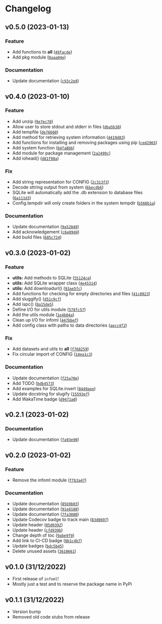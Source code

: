 # Changelog

<!--next-version-placeholder-->

## v0.5.0 (2023-01-13)
### Feature
* Add functions to __all__ ([`49facde`](https://github.com/Kabilan108/infoml/commit/49facded9f3aaf8f16037816b35a80d3042b8634))
* Add pkg module ([`0aaa04e`](https://github.com/Kabilan108/infoml/commit/0aaa04e87b02165c72f293d4f43f6126685a1656))

### Documentation
* Update documentation ([`c93c2e9`](https://github.com/Kabilan108/infoml/commit/c93c2e9ab99bd6443c953f6947ec09857609c927))

## v0.4.0 (2023-01-10)
### Feature
* Add unzip ([`9e7ec78`](https://github.com/Kabilan108/infoml/commit/9e7ec78e6db4220f0455433a908c2a79016b40d8))
* Allow user to store stdout and stderr in files ([`dba5b38`](https://github.com/Kabilan108/infoml/commit/dba5b38b0c68ff19fe08ddf38719f28b975dd404))
* Add tempfile ([`de76660`](https://github.com/Kabilan108/infoml/commit/de766602336f121a0810eef5203bf3c126ce6fec))
* Add method for retrieving system information ([`4419d83`](https://github.com/Kabilan108/infoml/commit/4419d83890475faf300b8392386d5d54ff15103c))
* Add functions for installing and removing packages using pip ([`ced2965`](https://github.com/Kabilan108/infoml/commit/ced2965826a98af792b3657067b993f73274d1a8))
* Add system function ([`64fa8bb`](https://github.com/Kabilan108/infoml/commit/64fa8bb2329171157c1bba86f4f1a4f7c40c0353))
* Add module for package management ([`2a2499c`](https://github.com/Kabilan108/infoml/commit/2a2499ce151f697c632aee0c2b066292e79b4f55))
* Add iohead() ([`d81f98a`](https://github.com/Kabilan108/infoml/commit/d81f98af8076f38bfb4c2c2db9e0354f40bbc7fa))

### Fix
* Add string representation for CONFIG ([`2c313f3`](https://github.com/Kabilan108/infoml/commit/2c313f3050652d525a78b773b18a3979a63fc0d1))
* Decode sttring output from system ([`6becdb6`](https://github.com/Kabilan108/infoml/commit/6becdb62d2ee9ae61c497f25beb38421416aefe7))
* SQLite will automatically add the .db extension to database files ([`6a111d3`](https://github.com/Kabilan108/infoml/commit/6a111d312742d39a03e3acbe9d6d5ce368362bdd))
* Config.tempdir will only create folders in the system tempdir ([`b560b1a`](https://github.com/Kabilan108/infoml/commit/b560b1aab57ea03b90c04253582aad727108f46d))

### Documentation
* Update documentation ([`9a52049`](https://github.com/Kabilan108/infoml/commit/9a5204988bb74383caa468ab8df4985c67ed261d))
* Add acknowledgement ([`c6e89d4`](https://github.com/Kabilan108/infoml/commit/c6e89d4974e3f3de6e498dee88d2b2db9745ae57))
* Add build files ([`685c724`](https://github.com/Kabilan108/infoml/commit/685c72434214f5558099baf871d0ab8e08ae7bdb))

## v0.3.0 (2023-01-02)
### Feature
* **utils:** Add methods to SQLite ([`55124ce`](https://github.com/Kabilan108/infoml/commit/55124ce9eaf8dfba2400a16366db3a623af60a12))
* **utils:** Add SQLite wrapper class ([`4e45314`](https://github.com/Kabilan108/infoml/commit/4e453143de5c04027f0b2e1fadfb47687fc44d8a))
* **utils:** Add downloadurl() ([`93ae5fc`](https://github.com/Kabilan108/infoml/commit/93ae5fc78956c0fcecccade047d9673292c7884a))
* Add functions for checking for empty directories and files ([`41c8923`](https://github.com/Kabilan108/infoml/commit/41c8923a38b1e0fe1246d9890fbee2665e4612a7))
* Add sluggify() ([`d51c9cf`](https://github.com/Kabilan108/infoml/commit/d51c9cf1b930bdc748fed95721f412dc5f4b81f8))
* Add ispc() ([`8a15de5`](https://github.com/Kabilan108/infoml/commit/8a15de5a69a86680242dba845330787accfe964d))
* Define I/O for utils module ([`578fc57`](https://github.com/Kabilan108/infoml/commit/578fc574f71450ccab11c93e4162851f87f997d0))
* Add the utils module ([`1e4b04a`](https://github.com/Kabilan108/infoml/commit/1e4b04a784de308d1f155bb2510785f762da2300))
* Clean up I/O for infoml ([`447bbef`](https://github.com/Kabilan108/infoml/commit/447bbef0aca2d7338e4688b6c140f5c6e3d802f5))
* Add config class with paths to data directories ([`aecc4f2`](https://github.com/Kabilan108/infoml/commit/aecc4f24d5aba1fd4f1416e54457cf6e98306895))

### Fix
* Add datasets and utils to __all__ ([`f768259`](https://github.com/Kabilan108/infoml/commit/f768259314e3251f1d682310b77a4dbed587cf46))
* Fix circular import of CONFIG ([`14ea1c3`](https://github.com/Kabilan108/infoml/commit/14ea1c3775e7a5acf07922ef1951ca774af8eec3))

### Documentation
* Update documentation ([`f25a70e`](https://github.com/Kabilan108/infoml/commit/f25a70ea790070d2aef0ef4c07eb92b3f14b7cb8))
* Add TODO ([`bdb4573`](https://github.com/Kabilan108/infoml/commit/bdb457304a80077ad9f741df67780b25c11c83d2))
* Add examples for SQLite.insert ([`8449aee`](https://github.com/Kabilan108/infoml/commit/8449aeee157a99dc6e15d16d605a10769c7671eb))
* Update docstring for slugify ([`15593ef`](https://github.com/Kabilan108/infoml/commit/15593efe18a1e72a527690e1bc10989ff1a9052b))
* Add WakaTime badge ([`d9471a0`](https://github.com/Kabilan108/infoml/commit/d9471a06262fabe8633b07a288505764038a6b9b))

## v0.2.1 (2023-01-02)
### Documentation
* Update documentation ([`fa93e90`](https://github.com/Kabilan108/infoml/commit/fa93e9090ffa32eef3e66197b800baf82dd350a2))

## v0.2.0 (2023-01-02)
### Feature
* Remove the infoml module ([`ffb3a47`](https://github.com/Kabilan108/infoml/commit/ffb3a47fbad2f35b4b5fe6ce1f0d75cd152ec039))

### Documentation
* Update documentation ([`85b9b03`](https://github.com/Kabilan108/infoml/commit/85b9b032a87b13ae3c22c1ec43fef7f22420e392))
* Update documentation ([`91e8180`](https://github.com/Kabilan108/infoml/commit/91e818006e06f789c201ed3878cda97b26484a6e))
* Update documentation ([`7fa3080`](https://github.com/Kabilan108/infoml/commit/7fa3080b81208cd151432d076df91f964408fb4d))
* Update Codecov badge to track main ([`83d8697`](https://github.com/Kabilan108/infoml/commit/83d8697fbbe78771d01d2999ed3fff4f8198f7ce))
* Update header ([`05d0392`](https://github.com/Kabilan108/infoml/commit/05d039215a2a049787e2811f741a0a317a9c35d8))
* Update header ([`cfd939b`](https://github.com/Kabilan108/infoml/commit/cfd939bebf543ad50e1bc25f473cb486578934f5))
* Change depth of toc ([`9abe9f9`](https://github.com/Kabilan108/infoml/commit/9abe9f93e2374b41db108b430a09f82bda9d1f78))
* Add link to CI-CD badge ([`0b1c4b7`](https://github.com/Kabilan108/infoml/commit/0b1c4b70937719baa92e9c46a85880d9df243ecd))
* Update badges ([`bdc5b45`](https://github.com/Kabilan108/infoml/commit/bdc5b45b56d8e128e6ed1137718bffb6695c74e9))
* Delete unused assets ([`3610661`](https://github.com/Kabilan108/infoml/commit/3610661f5929898d67813a352d222fc0c632cf41))

## v0.1.0 (31/12/2022)

- First release of `infoml`!
- Mostly just a test and to reserve the package name in PyPi

## v0.1.1 (31/12/2022)

- Version bump
- Removed old code stubs from release
